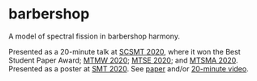 # barbershop
A model of spectral fission in barbershop harmony.

Presented as a 20-minute talk at <a href="https://www.scsmt.org/conferences/scsmt-2020/">SCSMT 2020</a>, where it won the Best Student Paper Award; <a href="https://www.mtmw.org/index.php/conferences/programs?year=2020/">MTMW 2020</a>; <a href="https://musictheorysoutheast.com/2020-conference-program/">MTSE 2020</a>; and <a href="http://www.musictheorymidatlantic.org/2020/OnlineConference.html">MTSMA 2020</a>. Presented as a poster at <a href="https://societymusictheory.org/meetings/ams-smt-2020">SMT 2020</a>. See <a href="https://github.com/jordan-lenchitz/barbershop/blob/master/Spectral%20Fission%20in%20Barbershop%20Harmony.pdf">paper</a> and/or <a href="https://www.youtube.com/watch?v=zJOCxsJA1LA">20-minute video</a>. 
